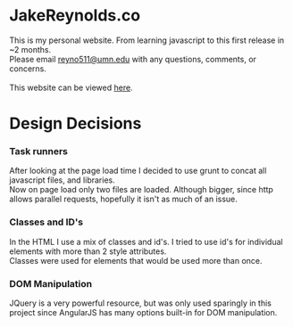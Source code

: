 # JakeReynolds.co
This is my personal website.  From learning javascript to this first release in ~2 months.<br>
Please email reyno511@umn.edu with any questions, comments, or concerns.<br><br>
This website can be viewed <a href='http://jacobreynolds.github.io/PersonalWebsiteV1'>here</a>.

# Design Decisions
<h3>Task runners</h3>
After looking at the page load time I decided to use grunt to concat all javascript files, and libraries.<br>
Now on page load only two files are loaded.  Although bigger, since http allows parallel requests, hopefully it isn't as much of an issue.
<h3>Classes and ID's</h3>
In the HTML I use a mix of classes and id's.  I tried to use id's for individual elements with more than 2 style attributes.<br>
Classes were used for elements that would be used more than once.
<h3>DOM Manipulation</h3>
JQuery is a very powerful resource, but was only used sparingly in this project since AngularJS has many options built-in for DOM manipulation.

